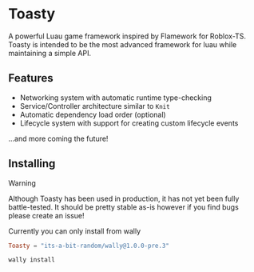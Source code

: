 # Toasty

A powerful Luau game framework inspired by Flamework for Roblox-TS. Toasty is intended to be the most advanced framework for luau while maintaining a simple API.

## Features

- Networking system with automatic runtime type-checking
- Service/Controller architecture similar to `Knit`
- Automatic dependency load order (optional)
- Lifecycle system with support for creating custom lifecycle events

...and more coming the future!

## Installing

> [!WARNING]
> Although Toasty has been used in production, it has not yet been fully battle-tested. It should be pretty stable as-is however if you find bugs please create an issue!

Currently you can only install from wally

```toml
Toasty = "its-a-bit-random/wally@1.0.0-pre.3"
```
```sh
wally install
```